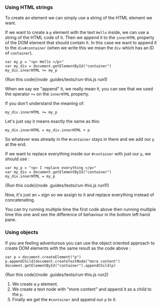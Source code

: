 ### Using HTML strings

To create an element we can simply use a string of the HTML element we want. 

If we want to create a `p` element with the text `Hello` inside, we can use a string of the HTML code of it. Then we append it to the `innerHTML` property of the DOM element that should contain it. In this case we want to append it to the `div#container` (when we write this we mean the `div` which has an ID of `container`).

```
var my_p = "<p> Hello </p>"
var my_div = document.getElementById("container")
my_div.innerHTML += my_p
```
{Run this code}(node .guides/tests/run-this.js run1)

When we say we "append" it, we really mean it, you can see that we used the operator `+=` on the `innerHTML` property.

If you don't understand the meaning of: 
```
my_div.innerHTML += my_p
```

Let's just say it means exactly the same as this: 
```
my_div.innerHTML = my_div.innerHTML + p
```

So whatever was already in the `#container` stays in there and we add our `p` at the end.

If we want to replace everything inside our `#container` with just our `p`, we should use :

```
var my_p = "<p> I replace everything </p>"
var my_div = document.getElementById("container")
my_div.innerHTML = my_p
```
{Run this code}(node .guides/tests/run-this.js run11)

Now, it's just an `=` sign so we assign to it and replace everything instead of concatenating.

You can try running multiple time the first code above then running multiple time this one and see the difference of behaviour in the bottom left hand pane.

### Using objects

If you are feeling adventurous you can use the object oriented approach to create DOM elements with the same result as the code above :

```
var p = document.createElement("p")
p.appendChild(document.createTextNode("more content")
document.getElementById("container").appendChild(p)
```
{Run this code}(node .guides/tests/run-this.js run2)

1. We create a `p` element. 
1. We create a text node with "more content" and append it as a child to the `p`.
1. Finally we get the `#container` and append our `p` to it.
